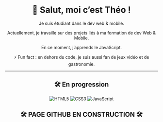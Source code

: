<div align = "center">

# 👋 Salut, moi c’est Théo !

Je suis étudiant dans le dev web & mobile.

Actuellement, je travaille sur des projets liés à ma formation de dev Web & Mobile.

En ce moment, j’apprends le JavaScript.

⚡ Fun fact : en dehors du code, je suis aussi fan de jeux vidéo et de gastronomie.

---

## 🛠️ En progression

![HTML5](https://img.shields.io/badge/-HTML5-E34F26?logo=html5&logoColor=white&style=for-the-badge)
![CSS3](https://img.shields.io/badge/-CSS3-1572B6?logo=css3&logoColor=white&style=for-the-badge)
![JavaScript](https://img.shields.io/badge/-JavaScript-F7DF1E?logo=javascript&logoColor=black&style=for-the-badge)



## 🛠️ PAGE GITHUB EN CONSTRUCTION 🛠️ 
</div>
